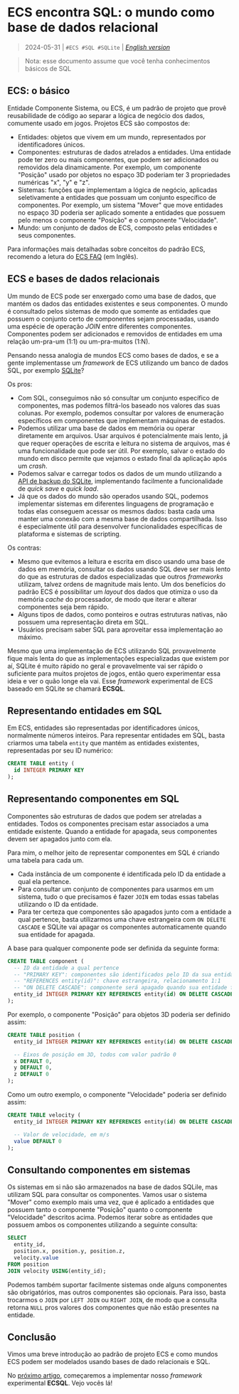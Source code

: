 # ECS encontra SQL: o mundo como base de dados relacional
> 2024-05-31 | `#ECS #SQL #SQLite` | [*English version*](01-ecs-databases-en.md)

> Nota: esse documento assume que você tenha conhecimentos básicos de SQL

## ECS: o básico
Entidade Componente Sistema, ou ECS, é um padrão de projeto que provê reusabilidade de código ao separar a lógica de negócio dos dados, comumente usado em jogos.
Projetos ECS são compostos de:
- Entidades: objetos que vivem em um mundo, representados por identificadores únicos.
- Componentes: estruturas de dados atrelados a entidades.
  Uma entidade pode ter zero ou mais componentes, que podem ser adicionados ou removidos dela dinamicamente.
  Por exemplo, um componente "Posição" usado por objetos no espaço 3D poderiam ter 3 propriedades numéricas "x", "y" e "z".
- Sistemas: funções que implementam a lógica de negócio, aplicadas seletivamente a entidades que possuam um conjunto específico de componentes.
  Por exemplo, um sistema "Mover" que move entidades no espaço 3D poderia ser aplicado somente a entidades que possuem pelo menos o componente "Posição" e o componente "Velocidade".
- Mundo: um conjunto de dados de ECS, composto pelas entidades e seus componentes.

Para informações mais detalhadas sobre conceitos do padrão ECS, recomendo a letura do [ECS FAQ](https://www.flecs.dev/ecs-faq/) (em Inglês).


## ECS e bases de dados relacionais
Um mundo de ECS pode ser enxergado como uma base de dados, que mantém os dados das entidades existentes e seus componentes.
O mundo é consultado pelos sistemas de modo que somente as entidades que possuem o conjunto certo de componentes sejam processadas, usando uma espécie de operação *JOIN* entre diferentes componentes.
Componentes podem ser adicionados e removidos de entidades em uma relação um-pra-um (1:1) ou um-pra-muitos (1:N).

Pensando nessa analogia de mundos ECS como bases de dados, e se a gente implementasse um *framework* de ECS utilizando um banco de dados SQL, por exemplo [SQLite](https://sqlite.org)?

Os pros:
- Com SQL, conseguimos não só consultar um conjunto específico de componentes, mas podemos filtrá-los baseado nos valores das suas colunas.
  Por exemplo, podemos consultar por valores de enumeração específicos em componentes que implementam máquinas de estados.
- Podemos utilizar uma base de dados em memória ou operar diretamente em arquivos.
  Usar arquivos é potencialmente mais lento, já que requer operações de escrita e leitura no sistema de arquivos, mas é uma funcionalidade que pode ser útil.
  Por exemplo, salvar o estado do mundo em disco permite que vejamos o estado final da aplicação após um *crash*.
- Podemos salvar e carregar todos os dados de um mundo utilizando a [API de backup do SQLite](https://www.sqlite.org/backup.html), implementando facilmente a funcionalidade de *quick save* e *quick load*.
- Já que os dados do mundo são operados usando SQL, podemos implementar sistemas em diferentes linguagens de programação e todas elas conseguem acessar os mesmos dados: basta cada uma manter uma conexão com a mesma base de dados compartilhada.
  Isso é especialmente útil para desenvolver funcionalidades específicas de plataforma e sistemas de scripting.

Os contras:
- Mesmo que evitemos a leitura e escrita em disco usando uma base de dados em memória, consultar os dados usando SQL deve ser mais lento do que as estruturas de dados especializadas que outros *frameworks* utilizam, talvez ordens de magnitude mais lento.
  Um dos benefícios do padrão ECS é possibilitar um *layout* dos dados que otimiza o uso da memória *cache* do processador, de modo que iterar e alterar componentes seja bem rápido.
- Alguns tipos de dados, como ponteiros e outras estruturas nativas, não possuem uma representação direta em SQL.
- Usuários precisam saber SQL para aproveitar essa implementação ao máximo.

Mesmo que uma implementação de ECS utilizando SQL provavelmente fique mais lenta do que as implementações especializadas que existem por aí, SQLite é muito rápido no geral e provavelmente vai ser rápido o suficiente para muitos projetos de jogos, então quero experimentar essa ideia e ver o quão longe ela vai.
Esse *framework* experimental de ECS baseado em SQLite se chamará **ECSQL**.


## Representando entidades em SQL
Em ECS, entidades são representadas por identificadores únicos, normalmente números inteiros.
Para representar entidades em SQL, basta criarmos uma tabela `entity` que mantém as entidades existentes, representadas por seu ID numérico:
```sql
CREATE TABLE entity (
  id INTEGER PRIMARY KEY
);
```


## Representando componentes em SQL
Componentes são estruturas de dados que podem ser atreladas a entidades.
Todos os componentes precisam estar associados a uma entidade existente.
Quando a entidade for apagada, seus componentes devem ser apagados junto com ela.

Para mim, o melhor jeito de representar componentes em SQL é criando uma tabela para cada um.
- Cada instância de um componente é identificada pelo ID da entidade a qual ela pertence.
- Para consultar um conjunto de componentes para usarmos em um sistema, tudo o que precisamos é fazer `JOIN` em todas essas tabelas utilizando o ID da entidade.
- Para ter certeza que componentes são apagados junto com a entidade a qual pertence, basta utilizarmos uma chave estrangeira com `ON DELETE CASCADE` e SQLite vai apagar os componentes automaticamente quando sua entidade for apagada.

A base para qualquer componente pode ser definida da seguinte forma:
```sql
CREATE TABLE component (
  -- ID da entidade a qual pertence
  -- "PRIMARY KEY": componentes são identificados pelo ID da sua entidade
  -- "REFERENCES entity(id)": chave estrangeira, relacionamento 1:1
  -- "ON DELETE CASCADE": componente será apagado quando sua entidade for apagada
  entity_id INTEGER PRIMARY KEY REFERENCES entity(id) ON DELETE CASCADE
);
```

Por exemplo, o componente "Posição" para objetos 3D poderia ser definido assim:
```sql
CREATE TABLE position (
  entity_id INTEGER PRIMARY KEY REFERENCES entity(id) ON DELETE CASCADE,

  -- Eixos de posição em 3D, todos com valor padrão 0
  x DEFAULT 0,
  y DEFAULT 0,
  z DEFAULT 0
);
```

Como um outro exemplo, o componente "Velocidade" poderia ser definido assim:
```sql
CREATE TABLE velocity (
  entity_id INTEGER PRIMARY KEY REFERENCES entity(id) ON DELETE CASCADE,

  -- Valor de velocidade, em m/s
  value DEFAULT 0
);
```


## Consultando componentes em sistemas
Os sistemas em si não são armazenados na base de dados SQLile, mas utilizam SQL para consultar os componentes.
Vamos usar o sistema "Mover" como exemplo mais uma vez, que é aplicado a entidades que possuem tanto o componente "Posição" quanto o componente "Velocidade" descritos acima.
Podemos iterar sobre as entidades que possuem ambos os componentes utilizando a seguinte consulta:
```sql
SELECT
  entity_id,
  position.x, position.y, position.z,
  velocity.value
FROM position
JOIN velocity USING(entity_id);
```

Podemos também suportar facilmente sistemas onde alguns componentes são obrigatórios, mas outros componentes são opcionais.
Para isso, basta trocarmos o `JOIN` por `LEFT JOIN` ou `RIGHT JOIN`, de modo que a consulta retorna `NULL` pros valores dos componentes que não estão presentes na entidade.


## Conclusão
Vimos uma breve introdução ao padrão de projeto ECS e como mundos ECS podem ser modelados usando bases de dado relacionais e SQL.

No [próximo artigo](02-prototyping-pt.md), começaremos a implementar nosso *framework* experimental **ECSQL**.
Vejo vocês lá!
